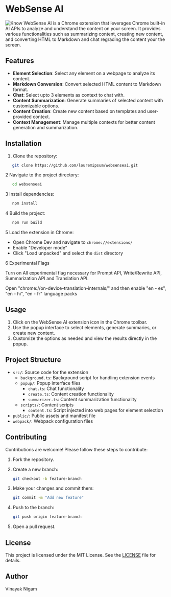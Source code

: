 # WebSense AI

![Know](https://github.com/user-attachments/assets/31fb975a-0319-45ce-aa8b-4d9ff002894e)
WebSense AI is a Chrome extension that leverages Chrome built-in AI APIs to analyze and understand the content on your screen. It provides various functionalities such as summarizing content, creating new content, and converting HTML to Markdown and chat regrading the content your the screen.

## Features

- **Element Selection**: Select any element on a webpage to analyze its content.
- **Markdown Conversion**: Convert selected HTML content to Markdown format.
- **Chat**: Select upto 3 elements as context to chat with.
- **Content Summarization**: Generate summaries of selected content with customizable options.
- **Content Creation**: Create new content based on templates and user-provided context.
- **Context Management**: Manage multiple contexts for better content generation and summarization.

## Installation

1. Clone the repository:

```sh
   git clone https://github.com/louremipsum/websenseai.git
```

2 Navigate to the project directory:

```sh
   cd websenseai
```

3 Install dependencies:

```sh
   npm install
```

4 Build the project:

```sh
   npm run build
```

5 Load the extension in Chrome:

- Open Chrome Dev and navigate to `chrome://extensions/`
- Enable "Developer mode"
- Click "Load unpacked" and select the `dist` directory

6 Experimental Flags

Turn on All experimental flag necessary for Prompt API, Write/Rewrite API, Summarization API and Translation API.

Open "chrome://on-device-translation-internals/" and then enable "en - es", "en - hi", "en - fr" language packs

## Usage

1. Click on the WebSense AI extension icon in the Chrome toolbar.
2. Use the popup interface to select elements, generate summaries, or create new content.
3. Customize the options as needed and view the results directly in the popup.

## Project Structure

- `src/`: Source code for the extension
  - `background.ts`: Background script for handling extension events
  - `popup/`: Popup interface files
    - `chat.ts`: Chat functionality
    - `create.ts`: Content creation functionality
    - `summarizer.ts`: Content summarization functionality
  - `scripts/`: Content scripts
    - `content.ts`: Script injected into web pages for element selection
- `public/`: Public assets and manifest file
- `webpack/`: Webpack configuration files

## Contributing

Contributions are welcome! Please follow these steps to contribute:

1. Fork the repository.
2. Create a new branch:

   ```sh
   git checkout -b feature-branch
   ```

3. Make your changes and commit them:

   ```sh
   git commit -m "Add new feature"
   ```

4. Push to the branch:

   ```sh
   git push origin feature-branch
   ```

5. Open a pull request.

## License

This project is licensed under the MIT License. See the [LICENSE](LICENSE) file for details.

## Author

Vinayak Nigam
